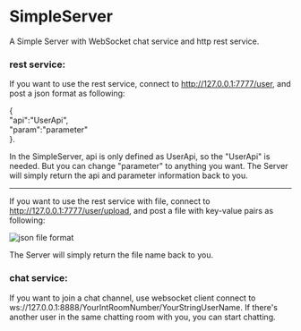 # SimpleServer
A Simple Server with WebSocket chat service and http rest service.


### rest service:
If you want to use the rest service, connect to http://127.0.0.1:7777/user, and post a json format as following:  

  {  
    "api":"UserApi",  
    "param":"parameter"  
  }.  

In the SimpleServer, api is only defined as UserApi, so the "UserApi" is needed. But you can change "parameter" to anything you want. The Server will simply return the api and parameter information back to you.

---

If you want to use the rest service with file, connect to http://127.0.0.1:7777/user/upload, and post a file with key-value pairs as following:  

![json file format](https://drive.google.com/file/d/0BzGD6LaOgqVjczJFbWNrWDZhZTg/view?usp=sharing)

The Server will simply return the file name back to you.


### chat service:
If you want to join a chat channel, use websocket client connect to ws://127.0.0.1:8888/YourIntRoomNumber/YourStringUserName. If there's another user in the same chatting room with you, you can start chatting.

